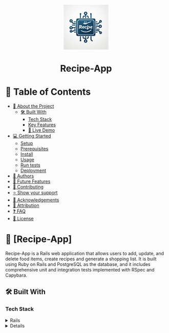 <div align="center">
 <img src="./app/assets/images/app-logo.jpeg" alt="logo" width="140"  height="auto" />
  <br/>
  <h1><b>Recipe-App</b></h1>

</div>


<a name="readme-top"></a>

<!-- TABLE OF CONTENTS -->

# 📗 Table of Contents

- [📖 About the Project](#about-project)
  - [🛠 Built With](#built-with)
    - [Tech Stack](#tech-stack)
    - [Key Features](#key-features)
    - [🚀 Live Demo](#live-demo)
- [💻 Getting Started](#getting-started)
  - [Setup](#setup)
  - [Prerequisites](#prerequisites)
  - [Install](#install)
  - [Usage](#usage)
  - [Run tests](#run-tests)
  - [Deployment](#triangular_flag_on_post-deployment)
- [👥 Authors](#authors)
- [🔭 Future Features](#future-features)
- [🤝 Contributing](#contributing)
- [⭐️ Show your support](#support)
- [🙏 Acknowledgements](#acknowledgements)
- [🙏 Attribution](#attribution)
- [❓ FAQ](#faq)
- [📝 License](#license)


<!-- PROJECT DESCRIPTION -->

# 📖 [Recipe-App] <a name="about-project"></a>

Recipe-App is a Rails web application that allows users to add, update, and delete food items, create recipes and generate a shopping list. It is built using Ruby on Rails and PostgreSQL as the database, and it includes comprehensive unit and integration tests implemented with RSpec and Capybara.


## 🛠 Built With <a name="built-with"></a>

### Tech Stack <a name="tech-stack"></a>

<details>
<summary>Rails</summary>
  <ul>
    <li><a href="https://rubyonrails.org/">Rails</a></li>
  </ul>
</details>
<details>

<details>
<summary>Ruby</summary>
  <ul>
    <li><a href="https://www.ruby-lang.org/en/">Ruby</a></li>
  </ul>
</details>

<details>
<summary>Postgresql</summary>
  <ul>
    <li><a href="https://www.mysql.com/">PSQL</a></li>
  </ul>
</details>

<details>
<summary>RSpec</summary>
  <ul>
    <li><a href="https://www.mysql.com/">RSpec-Rails</a></li>
  </ul>
</details>

<details>
<summary>Capybara</summary>
  <ul>
    <li><a href="https://teamcapybara.github.io/capybara/">Capybara-Rails</a></li>
  </ul>
</details>

<details>
<summary>Rails CSS Bundler</summary>
  <ul>
    <li><a href="https://github.com/rails/cssbundling-rails">Rails CSS Bundler</a></li>
  </ul>
</details>

<details>
<summary>Cancan</summary>
  <ul>
    <li><a href="https://github.com/CanCanCommunity/cancancan">Cancan</a></li>
  </ul>
</details>

<details>
<summary>Devise</summary>
  <ul>
    <li><a href="https://github.com/heartcombo/devise">Devise</a></li>
  </ul>
</details>

<details>
<summary>Ruby Pg</summary>
  <ul>
    <li><a href="https://github.com/ged/ruby-pg">Ruby Pg</a></li>
  </ul>
</details>


<!-- Features -->

### Key Features <a name="key-features"></a>
> Data Model
> Validations
> Model Spec-Tests
> Controller Specs
> Create User
> Add Food Item
> Create Recipe
> View Lists: Food List | Recipe List | Shopping List


<p align="right">(<a href="#readme-top">back to top</a>)</p>

<!-- LIVE DEMO -->

## 🚀 Live Demo <a name="live-demo"></a>

> Live Demo of this application:

- [Live Demo Link](https://recipe-app-mier.onrender.com/)

<p align="right">(<a href="#readme-top">back to top</a>)</p>

<!-- GETTING STARTED -->

## 💻 Getting Started <a name="getting-started"></a>

To get a local copy up and running, follow these steps.

### Prerequisites

In order to run this project you need:

### Setup

Clone this repository to your desired folder:


```sh
  cd my-folder
  git clone https://github.com/RileyManda/recipe-app.git
```


### Install

Install this project with:

    ```sh
    cd my-project
    bundle install
    ```
    ```sh

### Usage

To run the project, you will need to execute:


```sh
  rails server
```


### Run tests

To run tests, run the following command:


```sh
  Rspec spec  or bundle exec rspec spec
```


<!-- ### Deployment

You can deploy this project using: -->

<!--
Example:

```sh

```
 -->

<p align="right">(<a href="#readme-top">back to top</a>)</p>

<!-- AUTHORS -->

## 👥 Authors <a name="authors"></a>

👤 **RileyManda**

- GitHub: [@RileyManda](https://github.com/RileyManda)
- Twitter: [@rilecodez](https://twitter.com/rileycodez)
- LinkedIn: [rileymanda](https://www.linkedin.com/in/rileymanda/)

👤 **Yusuf Sholotan**

- GitHub: [@yin-ka](https://github.com/yin-ka)
- LinkedIn: [Yusuf Sholotan](https://www.linkedin.com/in/yusuf-sholotan/)

<p align="right">(<a href="#readme-top">back to top</a>)</p>

<!-- FUTURE FEATURES -->

## 🔭 Future Features <a name="future-features"></a>


> Video Presentation> Deploy Application

<p align="right">(<a href="#readme-top">back to top</a>)</p>

<!-- CONTRIBUTING -->

## 🤝 Contributing <a name="contributing"></a>

Contributions, issues, and feature requests are welcome!

Feel free to check the [issues page](https://github.com/RileyManda/recipe-app/issues).

<p align="right">(<a href="#readme-top">back to top</a>)</p>

<!-- SUPPORT -->

<!-- SUPPORT -->
## <b>Show your support 🌟</b><a name="support"></a>

Thank you for taking the time to explore this project! Your support means a lot to me. If you find my project valuable and would like to contribute, here is one way you can support me:

 - <b>Star the project ⭐️</b>: Show your appreciation by starring this GitHub repository. It helps increase visibility and lets others know that the project is well-received.

 - <b>Fork the project 🍴 🎣</b>: If you're interested in making improvements or adding new features, feel free to fork the project. You can work on your own version and even submit pull requests to suggest changes.

 - <b>Share with others 🗺️</b>: Spread the word about this project. Share it on social media, mention it in relevant forums or communities, or recommend it to colleagues and friends who might find it useful.

<p align="right">(<a href="#readme-top">back to top</a>)</p>

<!-- ACKNOWLEDGEMENTS -->

## 🙏 Acknowledgments <a name="acknowledgements"></a>

I would like to express my sincere gratitude to [Microverse](https://github.com/microverseinc), the dedicated reviewers, and collaborators. Your unwavering support, feedback, and collaborative efforts have played an immense role in making this journey a resounding success. I am truly grateful for your contributions and for being an integral part of my achievements. Thank you for your continued support.

<p align="right">(<a href="#readme-top">back to top</a>)</p>

<!-- FAQ (optional) -->

## ❓ FAQ <a name="faq"></a>

- **Question_1**

  Do I have to use the vs code specifically?

  - Answer_1

    You can use any code editor of your choice. <br>


<p align="right">(<a href="#readme-top">back to top</a>)</p>

<!-- ATTRIBUTION -->
 ## 👥 Attribution <a name="attribution"></a>
- ProjectIcon: [Svgrepo](https://www.svgrepo.com/)

<!-- LICENSE -->

## 📝 License <a name="license"></a>

[MIT License](https://github.com/RileyManda/recipe-app/blob/dev/LICENSE)

<p align="right">(<a href="#readme-top">back to top</a>)</p>


